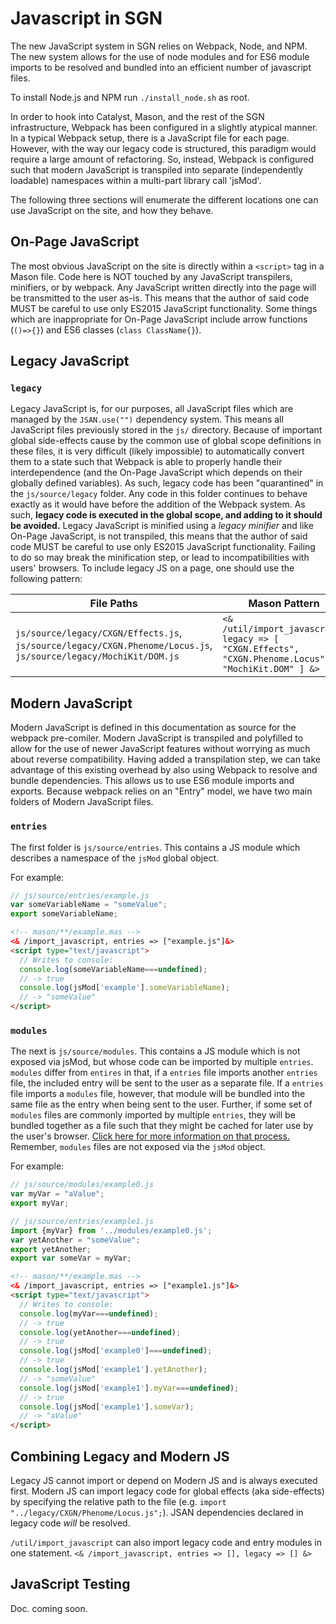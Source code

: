 # Javascript in SGN

The new JavaScript system in SGN relies on Webpack, Node, and NPM. The new system allows for the use of node modules and for ES6 module imports to be resolved and bundled into an efficient number of javascript files.

To install Node.js and NPM run `./install_node.sh` as root.

In order to hook into Catalyst, Mason, and the rest of the SGN infrastructure, Webpack has been configured in a slightly atypical manner. In a typical Webpack setup, there is a JavaScript file for each page. However, with the way our legacy code is structured, this paradigm would require a large amount of refactoring. So, instead, Webpack is configured such that modern JavaScript is transpiled into separate (independently loadable) namespaces within a multi-part library call 'jsMod'.

The following three sections will enumerate the different locations one can use JavaScript on the site, and how they behave.

## On-Page JavaScript
The most obvious JavaScript on the site is directly within a `<script>` tag in a Mason file. Code here is NOT touched by any JavaScript transpilers, minifiers, or by webpack. Any JavaScript written directly into the page will be transmitted to the user as-is. This means that the author of said code MUST be careful to use only ES2015 JavaScript functionality. Some things which are inappropriate for On-Page JavaScript include arrow functions (`()=>{}`) and ES6 classes (`class ClassName{}`).

## Legacy JavaScript
### `legacy`
Legacy JavaScript is, for our purposes, all JavaScript files which are managed by the `JSAN.use("")` dependency system. This means all JavaScript files previously stored in the `js/` directory. Because of important global side-effects cause by the common use of global scope definitions in these files, it is very difficult (likely impossible) to automatically convert them to a state such that Webpack is able to properly handle their interdependence (and the On-Page JavaScript which depends on their globally defined variables). As such, legacy code has been "quarantined" in the `js/source/legacy` folder. Any code in this folder continues to behave exactly as it would have before the addition of the Webpack system. As such, **legacy code is executed in the global scope, and adding to it should be avoided.** Legacy JavaScript is minified using a  _legacy minifier_ and like On-Page JavaScript, is not transpiled, this means that the author of said code MUST be careful to use only ES2015 JavaScript functionality. Failing to do so may break the minification step, or lead to incompatibilities with users' browsers. To include legacy JS on a page, one should use the following pattern:

| File Paths | Mason Pattern | 
| --------- | ------------- |
| `js/source/legacy/CXGN/Effects.js`, `js/source/legacy/CXGN.Phenome/Locus.js`, `js/source/legacy/MochiKit/DOM.js` | `<& /util/import_javascript, legacy => [ "CXGN.Effects", "CXGN.Phenome.Locus", "MochiKit.DOM" ] &>` |


## Modern JavaScript
Modern JavaScript is defined in this documentation as source for the webpack pre-comiler. Modern JavaScript is transpiled and polyfilled to allow for the use of newer JavaScript features without worrying as much about reverse compatibility. Having added a transpilation step, we can take advantage of this existing overhead by also using Webpack to resolve and bundle dependencies. This allows us to use ES6 module imports and exports. Because webpack relies on an "Entry" model, we have two main folders of Modern JavaScript files. 

### `entries`

The first folder is `js/source/entries`. This contains a JS module which describes a namespace of the `jsMod` global object.

For example:
```js
// js/source/entries/example.js
var someVariableName = "someValue";
export someVariableName;
```
```html
<!-- mason/**/example.mas -->
<& /import_javascript, entries => ["example.js"]&>
<script type="text/javascript">
  // Writes to console:
  console.log(someVariableName===undefined);
  // -> true
  console.log(jsMod['example'].someVariableName);
  // -> "someValue"
</script>

```

### `modules`

The next is `js/source/modules`. This contains a JS module which is not exposed via jsMod, but whose code can be imported by multiple `entries`. `modules` differ from `entires` in that, if a `entries` file imports another `entries` file, the included entry will be sent to the user as a separate file. If a `entries` file imports a `modules` file, however, that module will be bundled into the same file as the entry when being sent to the user. Further, if some set of `modules` files are commonly imported by multiple `entries`, they will be bundled together as a file such that they might be cached for later use by the user's browser. [Click here for more information on that process.](https://webpack.js.org/guides/code-splitting/) Remember, `modules` files are not exposed via the `jsMod` object.  

For example:
```js
// js/source/modules/example0.js
var myVar = "aValue";
export myVar;
```
```js
// js/source/entries/example1.js
import {myVar} from '../modules/example0.js';
var yetAnother = "someValue";
export yetAnother;
export var someVar = myVar;
```
```html
<!-- mason/**/example.mas -->
<& /import_javascript, entries => ["example1.js"]&>
<script type="text/javascript">
  // Writes to console:
  console.log(myVar===undefined);
  // -> true
  console.log(yetAnother===undefined);
  // -> true
  console.log(jsMod['example0']===undefined);
  // -> true
  console.log(jsMod['example1'].yetAnother);
  // -> "someValue"
  console.log(jsMod['example1'].myVar===undefined);
  // -> true
  console.log(jsMod['example1'].someVar);
  // -> "aValue"
</script>

```

## Combining Legacy and Modern JS

Legacy JS cannot import or depend on Modern JS and is always executed first. Modern JS can import legacy code for global effects (aka side-effects) by specifying the relative path to the file (e.g. `import "../legacy/CXGN/Phenome/Locus.js";`). JSAN dependencies declared in legacy code _will_ be resolved. 

`/util/import_javascript` can also import legacy code and entry modules in one statement. `<& /import_javascript, entries => [], legacy => [] &>`

## JavaScript Testing

Doc. coming soon.

